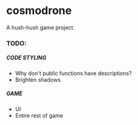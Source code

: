 # cosmodrone
A hush-hush game project.

### TODO:

##### CODE STYLING
* Why don't public functions have descriptions?
* Brighten shadows

##### GAME
* UI
* Entire rest of game